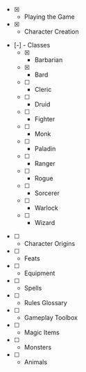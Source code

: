 * [x] - Playing the Game
* [x] - Character Creation
* [-] - Classes
    * [x] - Barbarian
    * [x] - Bard
    * [ ] - Cleric
    * [ ] - Druid
    * [ ] - Fighter
    * [ ] - Monk
    * [ ] - Paladin
    * [ ] - Ranger
    * [ ] - Rogue
    * [ ] - Sorcerer
    * [ ] - Warlock
    * [ ] - Wizard
* [ ] - Character Origins
* [ ] - Feats
* [ ] - Equipment
* [ ] - Spells
* [ ] - Rules Glossary
* [ ] - Gameplay Toolbox
* [ ] - Magic Items
* [ ] - Monsters
* [ ] - Animals

